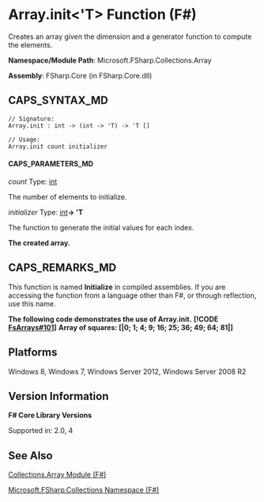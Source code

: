 # Array.init<'T> Function (F#)

Creates an array given the dimension and a generator function to compute the elements.

**Namespace/Module Path**: Microsoft.FSharp.Collections.Array

**Assembly**: FSharp.Core (in FSharp.Core.dll)


## CAPS_SYNTAX_MD

```
// Signature:
Array.init : int -> (int -> 'T) -> 'T []

// Usage:
Array.init count initializer
```

#### CAPS_PARAMETERS_MD
*count*
Type: [int](http://msdn.microsoft.com/en-us/library/025d5455-3622-4ea5-9573-3ecbd4ee1375)


The number of elements to initialize.


*initializer*
Type: [int](http://msdn.microsoft.com/en-us/library/025d5455-3622-4ea5-9573-3ecbd4ee1375)**-&gt; 'T**


The function to generate the initial values for each index.



**The created array.**
## CAPS_REMARKS_MD
This function is named **Initialize** in compiled assemblies. If you are accessing the function from a language other than F#, or through reflection, use this name.

**The following code demonstrates the use of Array.init.**
**[!CODE [FsArrays#101](../CodeSnippet/VS_Snippets_Fsharp/fsarrays/FSharp/fs/program.fs#101)]**
**Array of squares: [|0; 1; 4; 9; 16; 25; 36; 49; 64; 81|]**
## Platforms
Windows 8, Windows 7, Windows Server 2012, Windows Server 2008 R2


## Version Information
**F# Core Library Versions**

Supported in: 2.0, 4




## See Also
[Collections.Array Module &#40;F&#35;&#41;](Collections.Array+Module+%28F%23%29.md)

[Microsoft.FSharp.Collections Namespace &#40;F&#35;&#41;](Microsoft.FSharp.Collections+Namespace+%28F%23%29.md)

